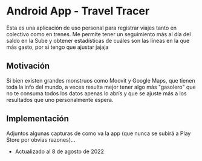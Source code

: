 # Android App - Travel Tracer
Esta es una aplicación de uso personal para registrar viajes tanto en colectivo como en trenes. Me permite tener un seguimiento más al día del saldo en la Sube y obtener estadísticas de cuáles son las líneas en la que más gasto, por si tengo que ajustar jajaja

## Motivación
Si bien existen grandes monstruos como Moovit y Google Maps, que tienen toda la info del mundo, a veces resulta mejor tener algo más "gasolero" que no te consuma todos los datos apenas lo abrís y que se ajuste más a los resultados que uno personalmente espera.

## Implementación
Adjuntos algunas capturas de como va la app (que nunca se subirá a Play Store por obvias razones)...
- Actualizado al 8 de agosto de 2022
